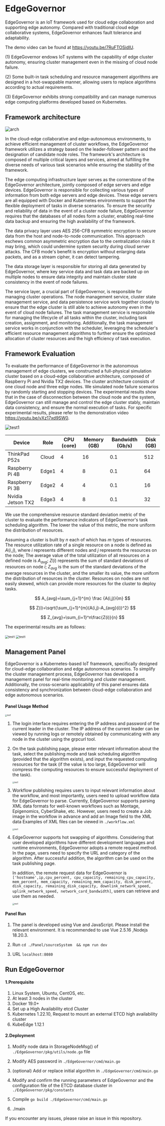# EdgeGovernor
EdgeGovernor is an IoT framework used for cloud edge collaboration and supporting edge autonomy. Compared with traditional cloud edge collaborative systems, EdgeGovernor enhances fault tolerance and adaptability.

The demo video can be found at https://youtu.be/7RuFTOSidIU.

(1) EdgeGovernor endows IoT systems with the capability of edge cluster autonomy, ensuring cluster management even in the missing of cloud node failure. 

(2) Some built-in task scheduling and resource management algorithms are designed in a hot-swappable manner, allowing users to replace algorithms according to actual requirements. 

(3) EdgeGovernor exhibits strong compatibility and can manage numerous edge computing platforms developed based on Kubernetes. 

## Framework architecture

![arch](./figures/arch.png)

In the cloud-edge collaborative and edge-autonomous environments, to achieve efficient management of cluster workflows, the EdgeGovernor framework utilizes a strategy based on the leader-follower pattern and the designation of candidate node roles. The framework's architecture is composed of multiple critical layers and services, aimed at fulfilling the diverse needs of various task scenarios while ensuring the stability of the framework.

The edge computing infrastructure layer serves as the cornerstone of the EdgeGovernor architecture, jointly composed of edge servers and edge devices. EdgeGovernor is responsible for collecting various types of information from both edge servers and edge devices. These edge servers are all equipped with Docker and Kubernetes environments to support the flexible deployment of tasks in diverse scenarios. To ensure the security and reliability of data in the event of a cluster node failure, EdgeGovernor requires that the databases of all nodes form a cluster, enabling real-time data backup and ensuring the high availability of the framework.

The data privacy layer uses AES 256-CFB symmetric encryption to secure data from the host and node-to-node communication. This approach eschews common asymmetric encryption due to the centralization risks it may bring, which could undermine system security during cloud server attacks. The CFB mode's benefit is encryption without enlarging data packets, and as a stream cipher, it can detect tampering. 

The data storage layer is responsible for storing all data generated by EdgeGovernor, where key service data and task data are backed up on multiple nodes to ensure data integrity and maintain cluster state consistency in the event of node failures.


The service layer, a crucial part of EdgeGovernor, is responsible for managing cluster operations. The node management service, cluster state management service, and data persistence service work together closely to ensure that the edge cluster is still able to achieve autonomy even in the event of cloud node failures. The task management service is responsible for managing the lifecycle of all tasks within the cluster, including task creation, assignment, and monitoring. Additionally, the task management service works in conjunction with the scheduler, leveraging the scheduler's efficient resource management algorithms to further ensure the optimized allocation of cluster resources and the high efficiency of task execution.

## Framework Evaluation

To evaluate the performance of EdgeGovernor in the autonomous management of edge clusters, we constructed a full-physical simulation cluster based on a cloud-edge collaborative architecture, composed of Raspberry Pi and Nvidia TX2 devices. The cluster architecture consists of one cloud node and three edge nodes. We simulated node failure scenarios by randomly starting and stopping devices. The experimental results show that in the case of disconnection between the cloud node and the system, EdgeGovernor can still manage and control the edge cluster stably, maintain data consistency, and ensure the normal execution of tasks. For specific experimental results, please refer to the demonstration video https://youtu.be/vXz17xd9SW0.

![test1](./figures/test1.jpg)

| Device            | Role  | CPU (core) | Memory (GB) | Bandwidth (Gb/s) | Disk (GB) |
| ----------------- | ----- | ---------- | ----------- | ---------------- | --------- |
| ThinkPad P52s     | Cloud | 4          | 16          | 0.1              | 512       |
| Raspberry Pi 4B   | Edge1 | 4          | 8           | 0.1              | 64        |
| Raspberry Pi 3B   | Edge2 | 4          | 4           | 0.1              | 16        |
| Nvidia Jetson TX2 | Edge3 | 4          | 8           | 0.1              | 32        |

We use the comprehensive resource standard deviation metric of the cluster to evaluate the performance indicators of EdgeGovernor's task scheduling algorithm. The lower the value of this metric, the more uniform the distribution of resources.

Assuming a cluster is built by $n$ each of which has $m$ types of resources. The resource utilization rate of a single resource on a node is defined as $A(i,j)$, where $i$ represents different nodes and $j$ represents the resources on the node; The average value of the total utilization of all resources on a defined node is $A_{avg}$; $Z(i)$ represents the sum of standard deviations of resources on node $i$; $Z_{avg}$ is the sum of the standard deviations of the average resources in the cluster, and the smaller its value, the more uniform the distribution of resources in the cluster. Resources on nodes are not easily skewed, which can provide more resources for the cluster to deploy tasks.

$$
A_{avg}=\sum_{j=1}^{m} \frac {A(i,j)}{m}
$$

$$
Z(i)=\sqrt{\sum_{j=1}^{m}(A(i,j)-A_{avg}(i))^2}
$$

$$
Z_{avg}=\sum_{i=1}^n\frac{Z(i)}{n}
$$

The experimental results are as follows:

<img src="./figures/comprehensive_standard_deviation_comparison.png" alt="test1" style="zoom: 67%;" />

<img src="./figures/resource_standard_deviation_comparison.png" alt="test1" style="zoom:67%;" />

## Management Panel

EdgeGovernor is a Kubernetes-based IoT framework, specifically designed for cloud-edge collaboration and edge autonomous scenarios. To simplify the cluster management process, EdgeGovernor has developed a management panel for real-time monitoring and cluster management. Additionally, the cross-scenario applicability of this panel ensures data consistency and synchronization between cloud-edge collaboration and edge autonomous scenarios.

#### Panel Usage Method

<img src="./figures/login.png" alt="test1" style="zoom:40%;" />

1. The login interface requires entering the IP address and password of the current leader in the cluster. The IP address of the current leader can be viewed by running logs or remotely obtained by communicating with any node in the cluster using the grpcurl tool.

2. On the task publishing page, please enter relevant information about the task, select the publishing mode and task scheduling algorithm (provided that the algorithm exists), and input the requested computing resources for the task (if the value is too large, EdgeGovernor will compress the computing resources to ensure successful deployment of the task).

   <img src="./figures/taskPublish.png" alt="test1" style="zoom:40%;" />

3. Workflow publishing requires users to input relevant information about the workflow, and most importantly, users need to upload workflow data for EdgeGovernor to parse. Currently, EdgeGovernor supports parsing XML data formats for well-known workflows such as Montage, Epigenomics, CyberShake, etc. However, users need to create a Job image in the workflow in advance and add an Image field to the XML data Examples of XML files can be viewed in `./workflow.xml`

   <img src="./figures/workflowPublish.png" alt="test1" style="zoom:40%;" />

4. EdgeGovernor supports hot swapping of algorithms. Considering that user developed algorithms have different development languages and runtime environments, EdgeGovernor adopts a remote request method. In the page, users need to specify the URL and category of the algorithm. After successful addition, the algorithm can be used on the task publishing page.

   In addition, the remote request data for EdgeGovernor is `['hostname',ip,cpu_percent, cpu_capacity, remaining_cpu_capacity, mem_percent, mem_capacity, remaining_mem_capacity, disk_percent, disk_capacity, remaining_disk_capacity, downlink_network_speed, uplink_network_speed, network_card_bandwidth]`, users can retrieve and use them as needed.

   <img src="./figures/algorithm.png" alt="test1" style="zoom:40%;" />

#### Panel Run

1. The panel is developed using Vue and JavaScript. Please install the relevant environment. It is recommended to use Vue 2.5.16 ,Nodejs 18.20.3.

2. Run `cd ./Panel/sourceSystem  && npm run dev`

3. URL `localhost:8080`

## Run EdgeGovernor

#### 1.Prerequisite

1) Linux System, Ubuntu, CentOS, etc.
2) At least 3 nodes in the cluster
3) Docker 19.0+
4) Set up a High Availability etcd Cluster 
5) Kubernetes 1.22.10, Request to mount an external ETCD high availability cluster
6) KubeEdge 1.12.1

####  2.Deployment

1) Modify node data in StorageNodeMsg() of `./EdgeGovernor/pkg/utils/node.go` file

2) Modify AES password in `./EdgeGovernor/cmd/main.go`
3) (optional) Add or replace initial algorithm in `./EdgeGovernor/cmd/main.go`
4) Modify and confirm the running parameters of EdgeGovernor and the configuration file of the ETCD database cluster in `./EdgeGovernor/pkg/constants`
5) Compile `go build ./EdgeGovernor/cmd/main.go`
6) ./main



If you encounter any issues, please raise an issue in this repository.
